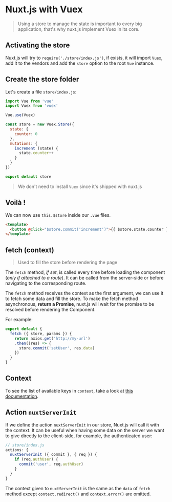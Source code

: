 # Nuxt.js with Vuex

> Using a store to manage the state is important to every big application, that's why nuxt.js implement Vuex in its core.

## Activating the store

Nuxt.js will try to `require('./store/index.js')`, if exists, it will import `Vuex`, add it to the vendors and add the `store` option to the root `Vue` instance.

## Create the store folder

Let's create a file `store/index.js`:

```js
import Vue from 'vue'
import Vuex from 'vuex'

Vue.use(Vuex)

const store = new Vuex.Store({
  state: {
    counter: 0
  },
  mutations: {
    increment (state) {
      state.counter++
    }
  }
})

export default store
```

> We don't need to install `Vuex` since it's shipped with nuxt.js

## Voilà !

We can now use `this.$store` inside our `.vue` files.

```html
<template>
  <button @click="$store.commit('increment')">{{ $store.state.counter }}</button>
</template>
```

## fetch (context)

> Used to fill the store before rendering the page

The `fetch` method, *if set*, is called every time before loading the component (*only if attached to a route*). It can be called from the server-side or before navigating to the corresponding route.

The `fetch` method receives the context as the first argument, we can use it to fetch some data and fill the store. To make the fetch method asynchronous, **return a Promise**, nuxt.js will wait for the promise to be resolved before rendering the Component.

For example:
```js
export default {
  fetch ({ store, params }) {
    return axios.get('http://my-url')
    .then((res) => {
      store.commit('setUser', res.data)
    })
  }
}
```

## Context

To see the list of available keys in `context`, take a look at [this documentation](https://github.com/nuxt/nuxt.js/tree/master/examples/async-data#context).

## Action `nuxtServerInit`

If we define the action `nuxtServerInit` in our store, Nuxt.js will call it with the context. It can be useful when having some data on the server we want to give directly to the client-side, for example, the authenticated user:
```js
// store/index.js
actions: {
  nuxtServerInit ({ commit }, { req }) {
    if (req.authUser) {
      commit('user', req.authUser)
    }
  }
}
```

The context given to `nuxtServerInit` is the same as the `data` of `fetch` method except `context.redirect()` and `context.error()` are omitted.
